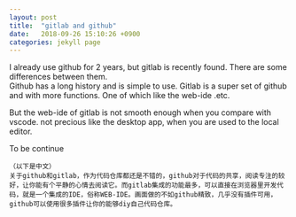 ```yaml
---
layout: post
title:  "gitlab and github"
date:   2018-09-26 15:10:26 +0900
categories: jekyll page
---
```

I already use github for 2 years, but gitlab is recently found. There are some differences between them.  
Github has a long history and is simple to use. Gitlab is a super set of github and with more functions. One of which like the web-ide .etc.  

But the web-ide of gitlab is not smooth enough when you compare with vscode. not precious like the desktop app, when you are used to the local editor.  

To be continue
~~~~~~~~~~~~~
（以下是中文）
关于github和gitlab，作为代码仓库都还是不错的，github对于代码的共享，阅读专注的较好，让你能有个平静的心情去阅读它。而gitlab集成的功能最多，可以直接在浏览器里开发代码，就是一个集成的IDE，俗称WEB-IDE。画面做的不如github精致，几乎没有插件可用，github可以使用很多插件让你的能够diy自己代码仓库。
